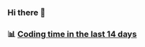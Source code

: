 ### Hi there 👋

<!--
**KiriCattus/kiricattus** is a ✨ _special_ ✨ repository because its `README.md` (this file) appears on your GitHub profile.

Here are some ideas to get you started:

- 🔭 I’m currently working on ...
- 🌱 I’m currently learning ...
- 👯 I’m looking to collaborate on ...
- 🤔 I’m looking for help with ...
- 💬 Ask me about ...
- 📫 How to reach me: ...
- 😄 Pronouns: ...
- ⚡ Fun fact: ...
-->

### :bar_chart: [Coding time in the last 14 days](https://github.com/muety/wakapi)

<!--START_SECTION:waka-->
<!--END_SECTION:waka-->
